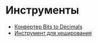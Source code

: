 # Инструменты

* [Конвертер Bits to Decimals](https://www.rapidtables.com/convert/number/binary-to-decimal.html)
* [Инструмент для хеширования](https://cryptii.com/)
